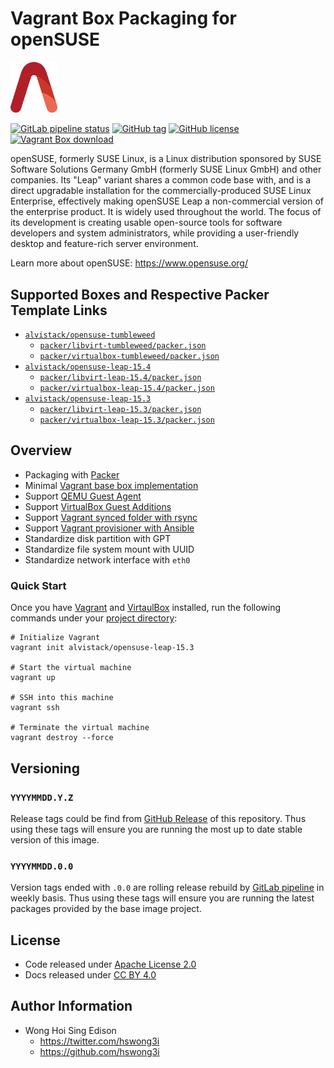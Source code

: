 # Vagrant Box Packaging for openSUSE

<img src="/alvistack.svg" width="75" alt="AlviStack">

[![GitLab pipeline status](https://img.shields.io/gitlab/pipeline/alvistack/vagrant-opensuse/master)](https://gitlab.com/alvistack/vagrant-opensuse/-/pipelines)
[![GitHub tag](https://img.shields.io/github/tag/alvistack/vagrant-opensuse.svg)](https://github.com/alvistack/vagrant-opensuse/tags)
[![GitHub license](https://img.shields.io/github/license/alvistack/vagrant-opensuse.svg)](https://github.com/alvistack/vagrant-opensuse/blob/master/LICENSE)
[![Vagrant Box download](https://img.shields.io/badge/dynamic/json?label=alvistack%2Fopensuse-leap-15.3&query=%24.boxes%5B%3A1%5D.downloads&url=https%3A%2F%2Fapp.vagrantup.com%2Fapi%2Fv1%2Fsearch%3Fq%3Dalvistack%2Fopensuse-leap-15.3)](https://app.vagrantup.com/alvistack/boxes/opensuse-leap-15.3)

openSUSE, formerly SUSE Linux, is a Linux distribution sponsored by SUSE Software Solutions Germany GmbH (formerly SUSE Linux GmbH) and other companies. Its "Leap" variant shares a common code base with, and is a direct upgradable installation for the commercially-produced SUSE Linux Enterprise, effectively making openSUSE Leap a non-commercial version of the enterprise product. It is widely used throughout the world. The focus of its development is creating usable open-source tools for software developers and system administrators, while providing a user-friendly desktop and feature-rich server environment.

Learn more about openSUSE: <https://www.opensuse.org/>

## Supported Boxes and Respective Packer Template Links

  - [`alvistack/opensuse-tumbleweed`](https://app.vagrantup.com/alvistack/boxes/opensuse-tumbleweed)
      - [`packer/libvirt-tumbleweed/packer.json`](https://github.com/alvistack/vagrant-opensuse/blob/master/packer/libvirt-tumbleweed/packer.json)
      - [`packer/virtualbox-tumbleweed/packer.json`](https://github.com/alvistack/vagrant-opensuse/blob/master/packer/virtualbox-tumbleweed/packer.json)
  - [`alvistack/opensuse-leap-15.4`](https://app.vagrantup.com/alvistack/boxes/opensuse-leap-15.4)
      - [`packer/libvirt-leap-15.4/packer.json`](https://github.com/alvistack/vagrant-opensuse/blob/master/packer/libvirt-leap-15.4/packer.json)
      - [`packer/virtualbox-leap-15.4/packer.json`](https://github.com/alvistack/vagrant-opensuse/blob/master/packer/virtualbox-leap-15.4/packer.json)
  - [`alvistack/opensuse-leap-15.3`](https://app.vagrantup.com/alvistack/boxes/opensuse-leap-15.3)
      - [`packer/libvirt-leap-15.3/packer.json`](https://github.com/alvistack/vagrant-opensuse/blob/master/packer/libvirt-leap-15.3/packer.json)
      - [`packer/virtualbox-leap-15.3/packer.json`](https://github.com/alvistack/vagrant-opensuse/blob/master/packer/virtualbox-leap-15.3/packer.json)

## Overview

  - Packaging with [Packer](https://www.packer.io/)
  - Minimal [Vagrant base box implementation](https://www.vagrantup.com/docs/boxes/base)
  - Support [QEMU Guest Agent](https://wiki.qemu.org/Features/GuestAgent)
  - Support [VirtualBox Guest Additions](https://www.virtualbox.org/manual/ch04.html)
  - Support [Vagrant synced folder with rsync](https://www.vagrantup.com/docs/synced-folders/rsync)
  - Support [Vagrant provisioner with Ansible](https://www.vagrantup.com/docs/provisioning/ansible)
  - Standardize disk partition with GPT
  - Standardize file system mount with UUID
  - Standardize network interface with `eth0`

### Quick Start

Once you have [Vagrant](https://www.vagrantup.com/docs/installation) and [VirtaulBox](https://www.virtualbox.org/) installed, run the following commands under your [project directory](https://learn.hashicorp.com/tutorials/vagrant/getting-started-project-setup?in=vagrant/getting-started):

    # Initialize Vagrant
    vagrant init alvistack/opensuse-leap-15.3
    
    # Start the virtual machine
    vagrant up
    
    # SSH into this machine
    vagrant ssh
    
    # Terminate the virtual machine
    vagrant destroy --force

## Versioning

### `YYYYMMDD.Y.Z`

Release tags could be find from [GitHub Release](https://github.com/alvistack/vagrant-opensuse/tags) of this repository. Thus using these tags will ensure you are running the most up to date stable version of this image.

### `YYYYMMDD.0.0`

Version tags ended with `.0.0` are rolling release rebuild by [GitLab pipeline](https://gitlab.com/alvistack/vagrant-opensuse/-/pipelines) in weekly basis. Thus using these tags will ensure you are running the latest packages provided by the base image project.

## License

  - Code released under [Apache License 2.0](LICENSE)
  - Docs released under [CC BY 4.0](http://creativecommons.org/licenses/by/4.0/)

## Author Information

  - Wong Hoi Sing Edison
      - <https://twitter.com/hswong3i>
      - <https://github.com/hswong3i>
